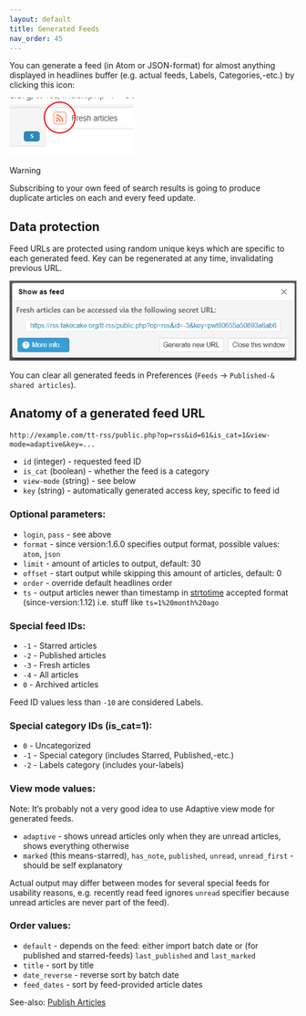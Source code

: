 ```yaml
---
layout: default
title: Generated Feeds
nav_order: 45
---
```


You can generate a feed (in Atom or JSON-format) for almost anything displayed
in headlines buffer (e.g. actual feeds, Labels, Categories,-etc.) by clicking
this icon:

![](../images/gen_feed_icon.png)

> [!WARNING]
> Subscribing to your own feed of search results is going to produce
> duplicate articles on each and every feed update.

## Data protection

Feed URLs are protected using random unique keys which are specific to each
generated feed. Key can be regenerated at any time, invalidating previous URL.

![](../images/gen_feed_dialog.png)

You can clear all generated feeds in Preferences (`Feeds` &rarr; `Published-&
shared articles`).

## Anatomy of a generated feed URL

```
http://example.com/tt-rss/public.php?op=rss&id=61&is_cat=1&view-mode=adaptive&key=...
```

-   ``id`` (integer) - requested feed ID
-   ``is_cat`` (boolean) - whether the feed is a category
-   ``view-mode`` (string) - see below
-   ``key`` (string) - automatically generated access key, specific to feed id

### Optional parameters:

-   ``login``, ``pass`` - see above
-   ``format`` - since version:1.6.0 specifies output format, possible values: ``atom``, ``json``
-   ``limit`` - amount of articles to output, default: 30
-   ``offset`` - start output while skipping this amount of articles, default: 0
-   ``order`` - override default headlines order
-   ``ts`` - output articles newer than timestamp in [strtotime](http://www.php.net/manual/en/function.strtotime.php)
    accepted format (since-version:1.12) i.e. stuff like <code>ts=1%20month%20ago</code>

### Special feed IDs:

-   ``-1`` - Starred articles
-   ``-2`` - Published articles
-   ``-3`` - Fresh articles
-   ``-4`` - All articles
-   ``0`` - Archived articles

Feed ID values less than `-10` are considered Labels.

### Special category IDs (is\_cat=1):

-  ``0`` - Uncategorized
- ``-1`` - Special category (includes Starred, Published,-etc.)
- ``-2`` - Labels category (includes your-labels)

### View mode values:

Note: It’s probably not a very good idea to use Adaptive view mode for
generated feeds.

-   <code>adaptive</code> - shows unread articles only when they are
    unread articles, shows everything otherwise
-   <code>marked</code> (this means-starred), <code>has\_note</code>,
    <code>published</code>, <code>unread</code>,
    <code>unread\_first</code> - should be self explanatory

Actual output may differ between modes for several special feeds for
usability reasons, e.g. recently read feed ignores <code>unread</code>
specifier because unread articles are never part of the feed).

### Order values:

-   ``default`` - depends on the feed: either import batch date or (for published and starred-feeds) ``last_published`` and ``last_marked``
-   ``title`` - sort by title
-   ``date_reverse`` - reverse sort by batch date
-   ``feed_dates`` - sort by feed-provided article dates

See-also: [Publish Articles](Publish-Articles.md)
